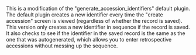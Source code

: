 This is a modification of the "generate_accession_identifiers" default plugin. The default plugin creates a new identifier every time the "create accession" screen is viewed (regardless of whether the record is saved). This version only creates a new identifier in sequence if the record is saved. It also checks to see if the identifier in the saved record is the same as the one that was autogenerated, which allows you to enter retrospective accessions without messing up the sequence.
